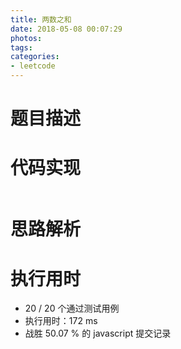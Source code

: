 ```yaml
---
title: 两数之和
date: 2018-05-08 00:07:29
photos:
tags: 
categories:
- leetcode
---
```


# 题目描述

# 代码实现

```javascript
```

# 思路解析

# 执行用时

* 20 / 20 个通过测试用例
* 执行用时：172 ms
* 战胜 50.07 % 的 javascript 提交记录